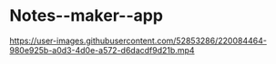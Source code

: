 # Notes--maker--app



https://user-images.githubusercontent.com/52853286/220084464-980e925b-a0d3-4d0e-a572-d6dacdf9d21b.mp4

